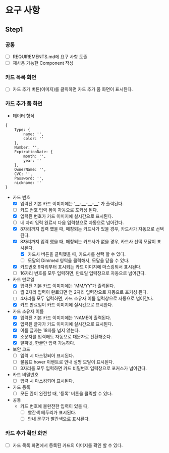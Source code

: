 # 요구 사항

## Step1

### 공통

- [ ] REQUIREMENTS.md에 요구 사항 도출
- [ ] 재사용 가능한 Component 작성

### 카드 목록 화면

- [ ] 카드 추가 버튼(이미지)를 클릭하면 카드 추가 폼 화면이 표시된다.

### 카드 추가 폼 화면

- 데이터 형식

```
{
    Type: {
        name: '',
        color: ''
    },
    Number: '',
    ExpirationDate: {
        month: '',
        year: ''
    },
    OwnerName: '',
    CVC: '',
    Password: '',
    nickname: ''
}
```

- 카드 번호
  - [x] 입력전 기본 카드 이미지에는 '\_**\_-\_\_**-\_**\_-\_\_**' 가 출력된다.
  - [ ] 카드 번호 입력 폼이 자동으로 포커싱 된다.
  - [x] 입력된 번호가 카드 이미지에 실시간으로 표시된다.
  - [ ] 네 자리 입력 완료시 다음 입력창으로 자동으로 넘어간다.
  - [x] 8자리까지 입력 헀을 때, 매칭되는 카드사가 있을 경우, 카드사가 자동으로 선택된다.
  - [x] 8자리까지 입력 했을 때, 매칭되는 카드사가 없을 경우, 카드사 선택 모달이 표시된다.
    - [x] 카드사 버튼을 클릭했을 때, 카드사를 선택 할 수 있다.
    - [ ] 모달의 Dimmed 영역을 클릭해서, 모달을 닫을 수 있다.
  - [x] 카드번호 9자리부터 표시되는 카드 이미지에 마스킹되서 표시된다.
  - [ ] 16자리 번호를 모두 입력하면, 만료일 입력창으로 자동으로 넘어간다.
- 카드 만료일
  - [x] 입력전 기본 카드 이미지에는 'MM/YY'가 출려된다.
  - [ ] 월 2자리 입력이 완료되면 연 2자리 입력창으로 자동으로 포커싱 된다.
  - [ ] 4자리를 모두 입력하면, 카드 소유자 이름 입력창으로 자동으로 넘어간다.
  - [x] 카드 만료일이 카드 이미지에 실시간으로 표시한다.
- 카드 소유자 이름
  - [x] 입력전 기본 카드 이미지에는 'NAME이 출력된다.
  - [x] 입력된 글자가 카드 이미지에 실시간으로 표시된다.
  - [x] 이름 글자는 18자를 넘지 않는다.
  - [x] 소문자를 입력해도 자동으로 대문자로 전환해준다.
  - [x] 알파벳, 한글만 입력 가능하다.
- 보안 코드
  - [ ] 입력 시 마스킹되어 표시된다.
  - [ ] 물음표 hover 이벤트로 안내 설명 모달이 표시된다.
  - [ ] 3자리를 모두 입력하면 카드 비밀번호 입력창으로 포커스가 넘어간다.
- 카드 비밀번호
  - [ ] 입력 시 마스킹되어 표시된다.
- 카드 등록
  - [ ] 모든 칸이 완전할 때, '등록' 버튼을 클릭할 수 있다.
- 공통
  - 카드 번호에 불완전한 입력이 있을 때,
    - [ ] 빨간색 테두리가 표시된다.
    - [ ] 안내 문구가 빨간색으로 표시된다.

### 카드 추가 확인 화면

- [ ] 카드 목록 화면에서 등록된 카드의 이미지를 확인 할 수 있다.
